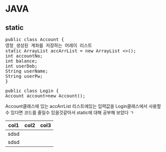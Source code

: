 JAVA
====


static
------


<pre>
public class Account {  
영창_생성된 계좌를 저장하는 어레이 리스트  
static ArrayList<Account> accArrList = new ArrayList <>();  
int accountNo;  
int balance;  
int userDob;  
String userName;  
String userPw;
}</pre>

<pre>
public class Login {
Account account=new Account();
</pre>

Account클래스에 있는 accArrList 리스트에있는 입력값을
Login클래스에서 사용할수 있다면 코드를 줄일수 있을것같아서 static에 대해 공부해 보았다
ㄱ

col1 | col2 | col3 |
------| ---- | ---- |
sdsd |      |      |
sdsd |      |      |

